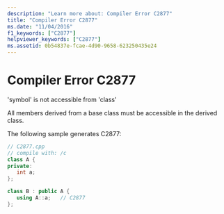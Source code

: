 ```yaml
---
description: "Learn more about: Compiler Error C2877"
title: "Compiler Error C2877"
ms.date: "11/04/2016"
f1_keywords: ["C2877"]
helpviewer_keywords: ["C2877"]
ms.assetid: 0b54837e-fcae-4d90-9658-623250435e24
---
```

# Compiler Error C2877

'symbol' is not accessible from 'class'

All members derived from a base class must be accessible in the derived class.

The following sample generates C2877:

```cpp
// C2877.cpp
// compile with: /c
class A {
private:
   int a;
};

class B : public A {
   using A::a;   // C2877
};
```

